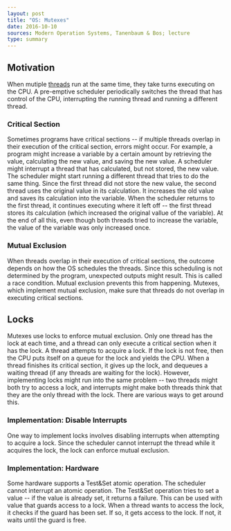 ```yaml
---
layout: post
title: "OS: Mutexes"
date: 2016-10-10
sources: Modern Operation Systems, Tanenbaum & Bos; lecture
type: summary
---
```

## Motivation
When mutiple [threads](https://cchen23.github.io/blog/2016/10/02/os-processes-threads) run at the same time, they take turns executing on the CPU. A pre-emptive scheduler periodically switches the thread that has control of the CPU, interrupting the running thread and running a different thread. 
### Critical Section
Sometimes programs have critical sections -- if multiple threads overlap in their execution of the critical section, errors might occur. For example, a program might increase a variable  by a certain amount by retrieving the value, calculating the new value, and saving the new value. A scheduler might interrupt a thread that has calculated, but not stored, the new value. The scheduler might start running a different thread that tries to do the same thing. Since the first thread did not store the new value, the second thread uses the original value in its calculation. It increases the old value and saves its calculation into the variable. When the scheduler returns to the first thread, it continues executing where it left off -- the first thread stores its calculation (which increased the original vallue of the variable). At the end of all this, even though both threads tried to increase the variable, the value of the variable was only increased once.
### Mutual Exclusion
When threads overlap in their execution of critical sections, the outcome depends on how the OS schedules the threads. Since this scheduling is not determined by the program, unexpected outputs might result. This is called a race condition. Mutual exclusion prevents this from happening. Mutexes, which implement mutual exclusion, make sure that threads do not overlap in executing critical sections.
## Locks
Mutexes use locks to enforce mutual exclusion. Only one thread has the lock at each time, and a thread can only execute a critical section when it has the lock.
A thread attempts to acquire a lock. If the lock is not free, then the CPU puts itself on a queue for the lock and yields the CPU. When a thread finishes its critical section, it gives up the lock, and dequeues a waiting thread (if any threads are waiting for the lock). 
However, implementing locks might run into the same problem -- two threads might both try to access a lock, and interrupts might make both threads think that they are the only thread with the lock. There are various ways to get around this.
### Implementation: Disable Interrupts
One way to implement locks involves disabling interrupts when attempting to acquire a lock. Since the scheduler cannot interrupt the thread while it acquires the lock, the lock can enforce mutual exclusion.
### Implementation: Hardware
Some hardware supports a Test&Set atomic operation. The scheduler cannot interrupt an atomic operation. The Test&Set operation tries to set a value -- if the value is already set, it returns a failure. This can be used with value that guards access to a lock. When a thread wants to access the lock, it checks if the guard has been set. If so, it gets access to the lock. If not, it waits until the guard is free.
